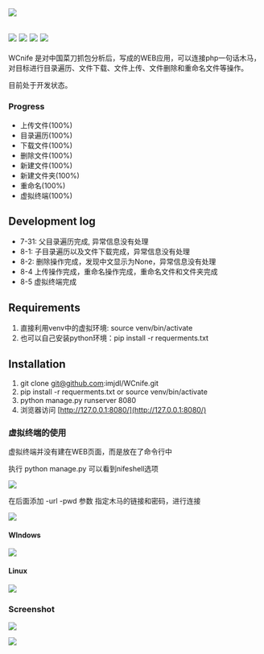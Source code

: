 ## ![](http://ovjdtotu0.bkt.clouddn.com/WCnifelogo.png?nocache2650=1533351196368)

## ![](https://img.shields.io/badge/WCnife-%E5%BC%80%E5%8F%91%E4%B8%AD-blue.svg?nocache2650=1533347576833) ![](https://img.shields.io/badge/author-elloit-yellow.svg?nocache2650=1533347614582) ![](https://img.shields.io/badge/progress-100%25-red.svg?nocache2650=1533347786458) ![](https://img.shields.io/badge/version-1.0.0_Alpha-black.svg?nocache2650=1533347920866)

WCnife 是对中国菜刀抓包分析后，写成的WEB应用，可以连接php一句话木马，对目标进行目录遍历、文件下载、文件上传、文件删除和重命名文件等操作。

目前处于开发状态。

### Progress

*   上传文件(100%)
*   目录遍历(100%)
*   下载文件(100%)
*   删除文件(100%)
*   新建文件(100%)
*   新建文件夹(100%)
*   重命名(100%)
*   虚拟终端(100%)

## Development log

*   7-31: 父目录遍历完成, 异常信息没有处理
*   8-1: 子目录遍历以及文件下载完成，异常信息没有处理
*   8-2: 删除操作完成，发现中文显示为None，异常信息没有处理
*   8-4 上传操作完成，重命名操作完成，重命名文件和文件夹完成
*   8-5 虚拟终端完成

## Requirements

1.  直接利用venv中的虚拟环境: source venv/bin/activate
2.  也可以自己安装python环境：pip install -r requerments.txt

## Installation

1.  git clone git@github.com:imjdl/WCnife.git
2.  pip install -r requerments.txt or source venv/bin/activate
3.  python manage.py runserver 8080
4.  浏览器访问 [http://127.0.0.1:8080/](http://127.0.0.1:8080/)

### 虚拟终端的使用

虚拟终端并没有建在WEB页面，而是放在了命令行中

执行 python manage.py 可以看到nifeshell选项

![](http://ovjdtotu0.bkt.clouddn.com/032.png?nocache2650=1533443999206)

在后面添加 -url -pwd 参数 指定木马的链接和密码，进行连接

![](http://ovjdtotu0.bkt.clouddn.com/123.png?nocache2650=1533444187302)

#### WIndows

![](http://ovjdtotu0.bkt.clouddn.com/34.png?nocache2650=1533444078833)

#### Linux

![](http://ovjdtotu0.bkt.clouddn.com/35.png?nocache2650=1533444104234)

### Screenshot

![](http://ovjdtotu0.bkt.clouddn.com/dmeo1.png?nocache2650=1533370659404)

![](http://ovjdtotu0.bkt.clouddn.com/demo2.png?nocache2650=1533370684313)
